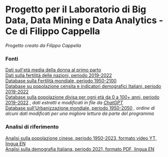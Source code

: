 # Progetto per il Laboratorio di Big Data, Data Mining e Data Analytics - Ce di Filippo Cappella
_Progetto creato da Filippo Cappella_

### Fonti
[Dati sull'età media della donna al primo parto](https://www.cia.gov/the-world-factbook/field/mothers-mean-age-at-first-birth/) <br>
[Dati sulla fertilità delle nazioni, periodo 2019-2022](https://data.oecd.org/pop/fertility-rates.htm)<br>
[Database sulla Fertilità mondiale, periodo 1950-2100](https://www.statista.com/statistics/805064/fertility-rate-worldwide/)<br>
[Database su popolazione censita e indicatori demografici Italiani, periodo 2019-2022](http://dati.istat.it/)<br>
[Database sulla popolazione divisa per ogni età da 0 a 100+ anni, periodo 2019-2022](http://dati.istat.it/) *, dati estratti e modificati in file da [ChatGPT](https://chat.openai.com/)*<br>
[Database sull'Urbanizzazione mondiale, periodo 1950-2050](https://ourworldindata.org/grapher/urban-population-share-2050?tab=table) *, ordine di alcuni dati modificati per una migliore lettura da parte del programma*<br>

### Analisi di riferimento
[Analisi sulla popolazione cinese, periodo 1950-2023, formato video YT, lingua EN](https://www.youtube.com/watch?v=gmehUgOy5ok&t=280s)<br>
[Analisi sulla demografia Italiana, periodo 2021, formato PDF, lingua EN](https://www.population-europe.eu/files/documents/es.pdf)<br>
